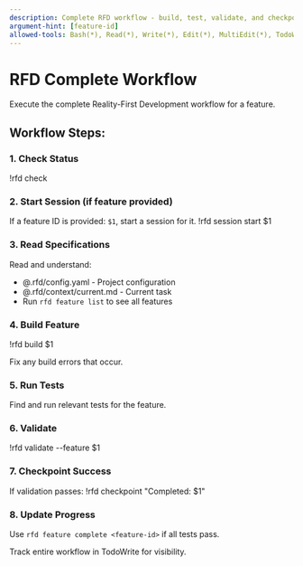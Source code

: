 ```yaml
---
description: Complete RFD workflow - build, test, validate, and checkpoint
argument-hint: [feature-id]
allowed-tools: Bash(*), Read(*), Write(*), Edit(*), MultiEdit(*), TodoWrite, Grep(*), Glob(*)
---
```


# RFD Complete Workflow

Execute the complete Reality-First Development workflow for a feature.

## Workflow Steps:

### 1. Check Status
!rfd check

### 2. Start Session (if feature provided)
If a feature ID is provided: `$1`, start a session for it.
!rfd session start $1

### 3. Read Specifications
Read and understand:
- @.rfd/config.yaml - Project configuration
- @.rfd/context/current.md - Current task
- Run `rfd feature list` to see all features

### 4. Build Feature
!rfd build $1

Fix any build errors that occur.

### 5. Run Tests
Find and run relevant tests for the feature.

### 6. Validate
!rfd validate --feature $1

### 7. Checkpoint Success
If validation passes:
!rfd checkpoint "Completed: $1"

### 8. Update Progress
Use `rfd feature complete <feature-id>` if all tests pass.

Track entire workflow in TodoWrite for visibility.
